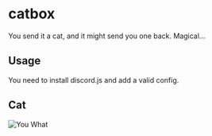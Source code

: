 # catbox
You send it a cat, and it might send you one back. Magical...

## Usage
You need to install discord.js and add a valid config.

## Cat
![You What](https://cdn.discordapp.com/attachments/456889532227387405/538354324028260377/youwhat_hd.png "You what")

